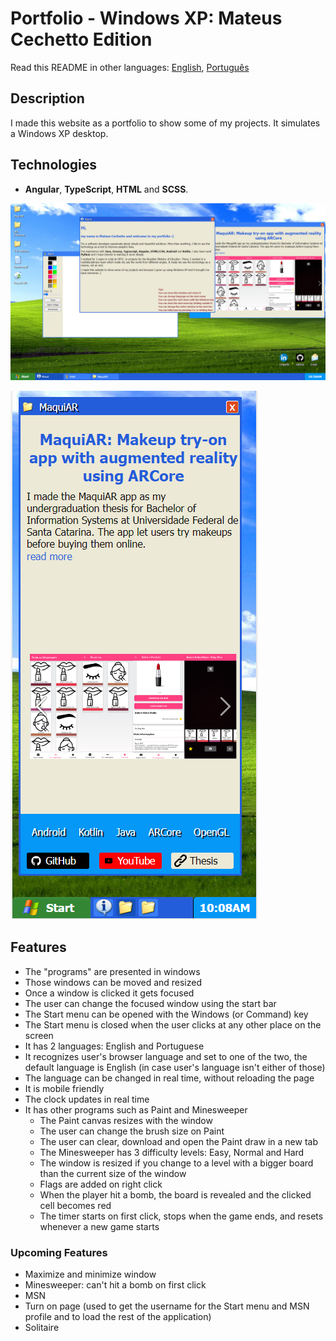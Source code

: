 # Portfolio - Windows XP: Mateus Cechetto Edition

Read this README in other languages: [English](README.md), [Português](README.pt-br.md)

## Description

I made this website as a portfolio to show some of my projects. It simulates a Windows XP desktop.

## Technologies

- **Angular**, **TypeScript**, **HTML** and **SCSS**.

![view of the site](https://github.com/mateuscechetto/mateuscechetto.github.io/blob/master/src/assets/images/portfolio/portfolio.png?raw=true)

![mobile view of the site](https://github.com/mateuscechetto/mateuscechetto.github.io/blob/master/src/assets/images/portfolio/portfolioMobile.png?raw=true)

## Features 

- The "programs" are presented in windows
- Those windows can be moved and resized
- Once a window is clicked it gets focused
- The user can change the focused window using the start bar
- The Start menu can be opened with the Windows (or Command) key
- The Start menu is closed when the user clicks at any other place on the screen
- It has 2 languages: English and Portuguese
- It recognizes user's browser language and set to one of the two, the default language is English (in case user's language isn't either of those)
- The language can be changed in real time, without reloading the page
- It is mobile friendly
- The clock updates in real time
- It has other programs such as Paint and Minesweeper
  - The Paint canvas resizes with the window
  - The user can change the brush size on Paint
  - The user can clear, download and open the Paint draw in a new tab
  - The Minesweeper has 3 difficulty levels: Easy, Normal and Hard
  - The window is resized if you change to a level with a bigger board than the current size of the window
  - Flags are added on right click
  - When the player hit a bomb, the board is revealed and the clicked cell becomes red
  - The timer starts on first click, stops when the game ends, and resets whenever a new game starts


### Upcoming Features

- Maximize and minimize window
- Minesweeper: can't hit a bomb on first click
- MSN
- Turn on page (used to get the username for the Start menu and MSN profile and to load the rest of the application)
- Solitaire